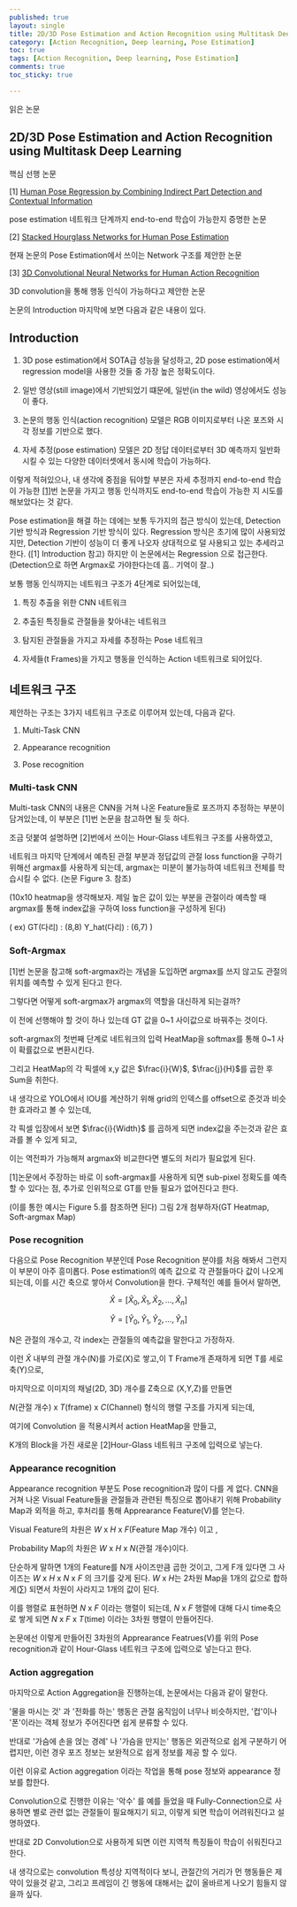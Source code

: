 ```yaml
---
published: true
layout: single
title: 2D/3D Pose Estimation and Action Recognition using Multitask Deep Learning
category: [Action Recognition, Deep learning, Pose Estimation]
toc: true
tags: [Action Recognition, Deep learning, Pose Estimation]
comments: true
toc_sticky: true

---
```


읽은 논문

## 2D/3D Pose Estimation and Action Recognition using Multitask Deep Learning

핵심 선행 논문

[1] [Human Pose Regression by Combining Indirect Part Detection and Contextual Information](https://arxiv.org/pdf/1710.02322.pdf)

pose estimation 네트워크 단계까지 end-to-end 학습이 가능한지 증명한 논문

[2] [Stacked Hourglass Networks for Human Pose Estimation](https://arxiv.org/pdf/1603.06937.pdf)

현재 논문의 Pose Estimation에서 쓰이는 Network 구조를 제안한 논문

[3] [3D Convolutional Neural Networks for Human Action Recognition](https://ieeexplore.ieee.org/stamp/stamp.jsp?tp=&arnumber=6165309)

3D convolution을 통해 행동 인식이 가능하다고 제안한 논문

논문의 Introduction 마지막에 보면 다음과 같은 내용이 있다.

## Introduction

1. 3D pose estimation에서 SOTA급 성능을 달성하고, 2D pose estimation에서 regression model을 사용한 것들 중 가장 높은 정확도이다.

2. 일반 영상(still image)에서 기반되었기 떄문에, 일반(in the wild) 영상에서도 성능이 좋다.

3. 논문의 행동 인식(action recognition) 모델은 RGB 이미지로부터 나온 포즈와 시각 정보를 기반으로 했다.

4. 자세 추정(pose estimation) 모델은 2D 정답 데이터로부터
    3D 예측까지 일반화 시킬 수 있는 다양한 데이터셋에서 동시에 학습이 가능하다.

이렇게 적혀있으나, 내 생각에 중점을 둬야할 부분은 자세 추정까지 end-to-end 학습이 가능한 [[1]](https://arxiv.org/pdf/1710.02322.pdf)번 논문을 가지고
행동 인식까지도 end-to-end 학습이 가능한 지 시도를 해보았다는 것 같다.

Pose estimation을 해결 하는 데에는 보통 두가지의 접근 방식이 있는데, Detection 기반 방식과 Regression 기반 방식이 있다.
Regression 방식은 초기에 많이 사용되었지만, Detection 기반이 성능이 더 좋게 나오자 상대적으로 덜 사용되고 있는 추세라고 한다. ([1] Introduction 참고)
하지만 이 논문에서는 Regression 으로 접근한다.
(Detection으로 하면 Argmax로 가야한다는데 흠.. 기억이 잘..)

보통 행동 인식까지는 네트워크 구조가 4단계로 되어있는데,

1. 특징 추출을 위한 CNN 네트워크

2. 추출된 특징들로 관절들을 찾아내는 네트워크

3. 탐지된 관절들을 가지고 자세를 추정하는 Pose 네트워크

4. 자세들(t Frames)을 가지고 행동을 인식하는 Action 네트워크로 되어있다.

## 네트워크 구조

제안하는 구조는 3가지 네트워크 구조로 이루어져 있는데, 다음과 같다.

1. Multi-Task CNN

2. Appearance recognition

3. Pose recognition

### Multi-task CNN

Multi-task CNN의 내용은 CNN을 거쳐 나온 Feature들로 포즈까지 추정하는 부분이 담겨있는데,
이 부분은 [1]번 논문을 참고하면 될 듯 하다.

조금 덧붙여 설명하면 [2]번에서 쓰이는 Hour-Glass 네트워크 구조를 사용하였고,

네트워크 마지막 단계에서 예측된 관절 부분과 정답값의 관절 loss function을 구하기 위해선 argmax를 사용하게 되는데,
argmax는 미분이 불가능하여 네트워크 전체를 학습시킬 수 없다.
(논문 Figure 3. 참조)

(10x10 heatmap을 생각해보자. 제일 높은 값이 있는 부분을 관절이라 예측할 때 argmax를 통해 index값을 구하여
loss function을 구성하게 된다)

( ex) GT(다리) : (8,8) Y_hat(다리) : (6,7) )

### Soft-Argmax

[1]번 논문을 참고해 soft-argmax라는 개념을 도입하면 argmax를 쓰지 않고도 관절의 위치를 예측할 수 있게 된다고 한다.

그렇다면 어떻게 soft-argmax가 argmax의 역할을 대신하게 되는걸까?

이 전에 선행해야 할 것이 하나 있는데 GT 값을 0~1 사이값으로 바꿔주는 것이다.

soft-argmax의 첫번째 단계로 네트워크의 입력 HeatMap을 softmax를 통해 0~1 사이 확률값으로 변환시킨다.

그리고 HeatMap의 각 픽셀에 x,y 값은 $\frac{i}{W}$, $\frac{j}{H}$를 곱한 후 Sum을 취한다.

내 생각으로 YOLO에서 IOU를 계산하기 위해 grid의 인덱스를 offset으로 준것과 비슷한 효과라고 볼 수 있는데,

각 픽셀 입장에서 보면 $\frac{i}{Width}$ 를 곱하게 되면 index값을 주는것과 같은 효과를 볼 수 있게 되고,

이는 역전파가 가능해져 argmax와 비교한다면 별도의 처리가 필요없게 된다.

[1]논문에서 주장하는 바로 이 soft-argmax를 사용하게 되면 sub-pixel 정확도를 예측할 수 있다는 점,
추가로 인위적으로 GT를 만들 필요가 없어진다고 한다.

(이를 통한 예시는 Figure 5.를 참조하면 된다)
그림 2개 첨부하자(GT Heatmap, Soft-argmax Map)

### Pose recognition

다음으로 Pose Recognition 부분인데 Pose Recognition 분야를 처음 해봐서 그런지 이 부분이 아주 흥미롭다.
Pose estimation의 예측 값으로 각 관절들마다 값이 나오게 되는데, 이를 시간 축으로 쌓아서 Convolution을 한다.
구체적인 예를 들어서 말하면,

$$\hat{X} = [\hat{X}_{0}, \hat{X}_{1},\hat{X}_{2}, ... , \hat{X}_{n}]$$

$$\hat{Y} = [\hat{Y}_{0}, \hat{Y}_{1},\hat{Y}_{2}, ... , \hat{Y}_{n}]$$

N은 관절의 개수고, 각 index는 관절들의 예측값을 말한다고 가정하자.

이런 $\hat{X}$ 내부의 관절 개수(N)를 가로(X)로 쌓고,이 T Frame개 존재하게 되면 T를 세로축(Y)으로,

마지막으로 이미지의 채널(2D, 3D) 개수를 Z축으로 (X,Y,Z)를 만들면

$N$(관절 개수) x $T$(frame) x $C$(Channel) 형식의 행렬 구조를 가지게 되는데,

여기에 Convolution 을 적용시켜서 action HeatMap을 만들고,

K개의 Block을 가진 새로운 [2]Hour-Glass 네트워크 구조에 입력으로 넣는다.

### Appearance recognition

Appearance recognition 부분도 Pose recognition과 많이 다를 게 없다.
CNN을 거쳐 나온 Visual Feature들을 관절들과 관련된 특징으로 뽑아내기 위해 Probability Map과 외적을 하고,
후처리를 통해 Apprearance Feature(V)를 얻는다.

Visual Feature의 차원은 $W$ x $H$ x $F$(Feature Map 개수) 이고 ,

Probability Map의 차원은 $W$ x $H$ x $N$(관절 개수)이다.

단순하게 말하면 1개의 Feature를 N개 사이즈만큼 곱한 것이고, 그게 F개 있다면
그 사이즈는 $W$ x $H$ x $N$ x $F$ 의 크기를 갖게 된다.
$W$ x $H$는 2차원 Map을 1개의 값으로 합하게(∑) 되면서 차원이 사라지고 1개의 값이 된다.

이를 행렬로 표현하면 $N$ x $F$ 이라는 행렬이 되는데,
$N$ x $F$ 행렬에 대해 다시 time축으로 쌓게 되면 $N$ x $F$ x $T$(time) 이라는 3차원 행렬이 만들어진다.

논문에선 이렇게 만들어진 3차원의 Apprearance Featrues(V)를 위의 Pose recognition과 같이 Hour-Glass 네트워크 구조에
입력으로 넣는다고 한다.

### Action aggregation

마지막으로 Action Aggregation을 진행하는데, 논문에서는 다음과 같이 말한다.

'물을 마시는 것' 과 '전화를 하는' 행동은 관절 움직임이 너무나 비슷하지만,
'컵'이나 '폰'이라는 객체 정보가 주어진다면 쉽게 분류할 수 있다.

반대로 '가슴에 손을 얹는 경례' 나 '가슴을 만지는' 행동은 외관적으로 쉽게 구분하기 어렵지만,
이런 경우 포즈 정보는 보완적으로 쉽게 정보를 제공 할 수 있다.

이런 이유로 Action aggregation 이라는 작업을 통해 pose 정보와 appearance 정보를 합한다.

Convolution으로 진행한 이유는 '악수' 를 예를 들었을 때 Fully-Connection으로 사용하면
별로 관련 없는 관절들이 필요해지기 되고, 이렇게 되면 학습이 어려워진다고 설명하였다.

반대로 2D Convolution으로 사용하게 되면 이런 지역적 특징들이 학습이 쉬워진다고 한다.

내 생각으로는 convolution 특성상 지역적이다 보니, 관절간의 거리가 먼 행동들은 제약이 있을것 같고,
그리고 프레임이 긴 행동에 대해서는 값이 올바르게 나오기 힘들지 않을까 싶다.